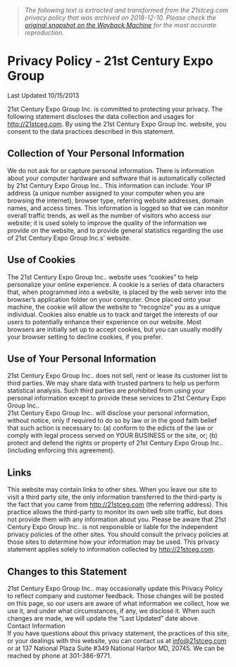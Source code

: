 > *The following text is extracted and transformed from the 21stceg.com privacy policy that was archived on 2018-12-10. Please check the [original snapshot on the Wayback Machine](https://web.archive.org/web/20181210092324id_/http%3A//21stceg.com/privacy-policy) for the most accurate reproduction.*

# Privacy Policy - 21st Century Expo Group

Last Updated 10/15/2013

21st Century Expo Group Inc. is committed to protecting your privacy. The following statement discloses the data collection and usages for http://21stceg.com. By using the 21st Century Expo Group Inc. website, you consent to the data practices described in this statement.

## Collection of Your Personal Information

We do not ask for or capture personal information. There is information about your computer hardware and software that is automatically collected by 21st Century Expo Group Inc.. This information can include: Your IP address (a unique number assigned to your computer when you are browsing the internet), browser type, referring website addresses, domain names, and access times. This information is logged so that we can monitor overall traffic trends, as well as the number of visitors who access our website; it is used solely to improve the quality of the information we provide on the website, and to provide general statistics regarding the use of 21st Century Expo Group Inc.s’ website.

## Use of Cookies

The 21st Century Expo Group Inc.. website uses “cookies” to help personalize your online experience. A cookie is a series of data characters that, when programmed into a website, is placed by the web server into the browser’s application folder on your computer. Once placed onto your machine, the cookie will allow the website to “recognize” you as a unique individual. Cookies also enable us to track and target the interests of our users to potentially enhance their experience on our website. Most browsers are initially set up to accept cookies, but you can usually modify your browser setting to decline cookies, if you prefer.

## Use of Your Personal Information

21st Century Expo Group Inc.. does not sell, rent or lease its customer list to third parties. We may share data with trusted partners to help us perform statistical analysis. Such third parties are prohibited from using your personal information except to provide these services to 21st Century Expo Group Inc..  
21st Century Expo Group Inc.. will disclose your personal information, without notice, only if required to do so by law or in the good faith belief that such action is necessary to: (a) conform to the edicts of the law or comply with legal process served on YOUR BUSINESS or the site, or; (b) protect and defend the rights or property of 21st Century Expo Group Inc.. (including enforcing this agreement).

## Links

This website may contain links to other sites. When you leave our site to visit a third party site, the only information transferred to the third-party is the fact that you came from http://21stceg.com (the referring address). This practice allows the third-party to monitor its own web site traffic, but does not provide them with any information about you. Please be aware that 21st Century Expo Group Inc.. is not responsible or liable for the independent privacy policies of the other sites. You should consult the privacy policies at those sites to determine how your information may be used. This privacy statement applies solely to information collected by http://21stceg.com.

## Changes to this Statement

21st Century Expo Group Inc.. may occasionally update this Privacy Policy to reflect company and customer feedback. Those changes will be posted on this page, so our users are aware of what information we collect, how we use it, and under what circumstances, if any, we disclose it. When such changes are made, we will update the “Last Updated” date above.  
Contact Information  
If you have questions about this privacy statement, the practices of this site, or your dealings with this website, you can contact us at info@21stceg.com or at 137 National Plaza Suite #349 National Harbor MD, 20745. We can be reached by phone at 301-386-9771.
